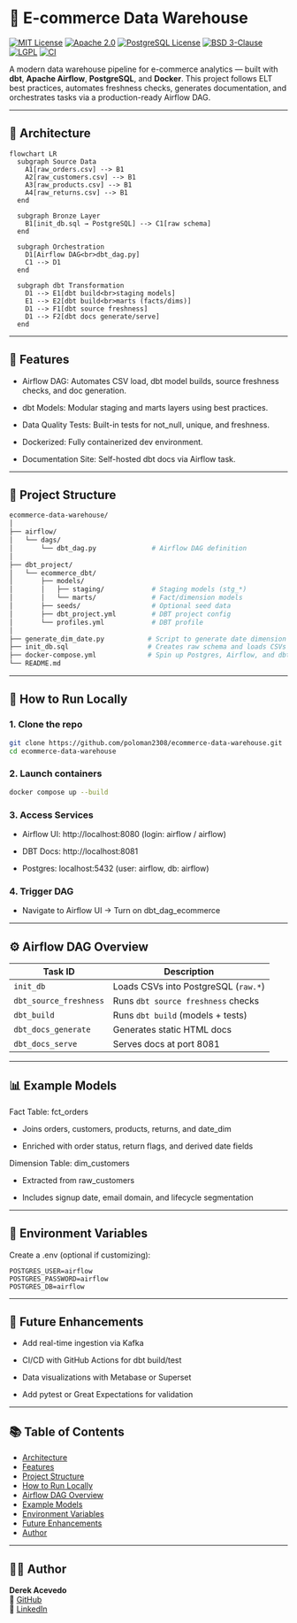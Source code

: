 # 🏬 E-commerce Data Warehouse

[![MIT License](https://img.shields.io/badge/License-MIT-green.svg)](LICENSE)
[![Apache 2.0](https://img.shields.io/badge/License-Apache_2.0-blue.svg)](https://www.apache.org/licenses/LICENSE-2.0)
[![PostgreSQL License](https://img.shields.io/badge/License-PostgreSQL-blue.svg)](https://opensource.org/licenses/PostgreSQL)
[![BSD 3-Clause](https://img.shields.io/badge/License-BSD_3--Clause-orange.svg)](https://opensource.org/licenses/BSD-3-Clause)
[![LGPL](https://img.shields.io/badge/License-LGPL-lightgrey.svg)](https://www.gnu.org/licenses/lgpl-3.0.html)
[![CI](https://github.com/poloman2308/ecommerce-data-warehouse/actions/workflows/dbt.yml/badge.svg)](https://github.com/poloman2308/ecommerce-data-warehouse/actions)

A modern data warehouse pipeline for e-commerce analytics — built with **dbt**, **Apache Airflow**, **PostgreSQL**, and **Docker**. This project follows ELT best practices, automates freshness checks, generates documentation, and orchestrates tasks via a production-ready Airflow DAG.

---

## 🧱 Architecture

```mermaid
flowchart LR
  subgraph Source Data
    A1[raw_orders.csv] --> B1
    A2[raw_customers.csv] --> B1
    A3[raw_products.csv] --> B1
    A4[raw_returns.csv] --> B1
  end

  subgraph Bronze Layer
    B1[init_db.sql → PostgreSQL] --> C1[raw schema]
  end

  subgraph Orchestration
    D1[Airflow DAG<br>dbt_dag.py]
    C1 --> D1
  end

  subgraph dbt Transformation
    D1 --> E1[dbt build<br>staging models]
    E1 --> E2[dbt build<br>marts (facts/dims)]
    D1 --> F1[dbt source freshness]
    D1 --> F2[dbt docs generate/serve]
  end
```

---

## 🚀 Features

* Airflow DAG: Automates CSV load, dbt model builds, source freshness checks, and doc generation.

* dbt Models: Modular staging and marts layers using best practices.

* Data Quality Tests: Built-in tests for not_null, unique, and freshness.

* Dockerized: Fully containerized dev environment.

* Documentation Site: Self-hosted dbt docs via Airflow task.

---

## 📂 Project Structure

```bash
ecommerce-data-warehouse/
│
├── airflow/
│   └── dags/
│       └── dbt_dag.py              # Airflow DAG definition
│
├── dbt_project/
│   └── ecommerce_dbt/
│       ├── models/
│       │   ├── staging/            # Staging models (stg_*)
│       │   └── marts/              # Fact/dimension models
│       ├── seeds/                  # Optional seed data
│       ├── dbt_project.yml         # DBT project config
│       └── profiles.yml            # DBT profile
│
├── generate_dim_date.py           # Script to generate date dimension
├── init_db.sql                    # Creates raw schema and loads CSVs
├── docker-compose.yml             # Spin up Postgres, Airflow, and dbt
└── README.md
```

---

## 🧪 How to Run Locally

### 1. Clone the repo

```bash
git clone https://github.com/poloman2308/ecommerce-data-warehouse.git
cd ecommerce-data-warehouse
```

### 2. Launch containers

```bash
docker compose up --build
```

### 3. Access Services

* Airflow UI: http://localhost:8080 (login: airflow / airflow)

* DBT Docs: http://localhost:8081

* Postgres: localhost:5432 (user: airflow, db: airflow)

### 4. Trigger DAG

* Navigate to Airflow UI → Turn on dbt_dag_ecommerce

---

## ⚙️ Airflow DAG Overview

| Task ID                | Description                          |
| ---------------------- | ------------------------------------ |
| `init_db`              | Loads CSVs into PostgreSQL (`raw.*`) |
| `dbt_source_freshness` | Runs `dbt source freshness` checks   |
| `dbt_build`            | Runs `dbt build` (models + tests)    |
| `dbt_docs_generate`    | Generates static HTML docs           |
| `dbt_docs_serve`       | Serves docs at port 8081             |

---

## 📊 Example Models

Fact Table: fct_orders
* Joins orders, customers, products, returns, and date_dim

* Enriched with order status, return flags, and derived date fields

Dimension Table: dim_customers
* Extracted from raw_customers

* Includes signup date, email domain, and lifecycle segmentation

---

## 🔐 Environment Variables

Create a .env (optional if customizing):

```env
POSTGRES_USER=airflow
POSTGRES_PASSWORD=airflow
POSTGRES_DB=airflow
```

---

## 🧠 Future Enhancements

* Add real-time ingestion via Kafka

* CI/CD with GitHub Actions for dbt build/test

* Data visualizations with Metabase or Superset

* Add pytest or Great Expectations for validation

---

## 📚 Table of Contents

- [Architecture](#-architecture)
- [Features](#-features)
- [Project Structure](#-project-structure)
- [How to Run Locally](#-how-to-run-locally)
- [Airflow DAG Overview](#️-airflow-dag-overview)
- [Example Models](#-example-models)
- [Environment Variables](#-environment-variables)
- [Future Enhancements](#-future-enhancements)
- [Author](#-author)

---

## 🙋‍♂️ Author

**Derek Acevedo**  
📍 [GitHub](https://github.com/poloman2308)  
📄 [LinkedIn](https://www.linkedin.com/in/derekacevedo86)


